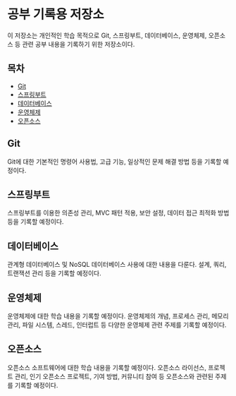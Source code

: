 # 공부 기록용 저장소

이 저장소는 개인적인 학습 목적으로 Git, 스프링부트, 데이터베이스, 운영체제, 오픈소스 등 관련 공부 내용을 기록하기 위한 저장소이다.

## 목차

- [Git](#git)
- [스프링부트](#스프링부트)
- [데이터베이스](#데이터베이스)
- [운영체제](#운영체제)
- [오픈소스](#오픈소스)

## Git

Git에 대한 기본적인 명령어 사용법, 고급 기능, 일상적인 문제 해결 방법 등을 기록할 예정이다.

## 스프링부트

스프링부트를 이용한 의존성 관리, MVC 패턴 적용, 보안 설정, 데이터 접근 최적화 방법 등을 기록할 예정이다.

## 데이터베이스

관계형 데이터베이스 및 NoSQL 데이터베이스 사용에 대한 내용을 다룬다. 설계, 쿼리, 트랜잭션 관리 등을 기록할 예정이다.

## 운영체제

운영체제에 대한 학습 내용을 기록할 예정이다. 운영체제의 개념, 프로세스 관리, 메모리 관리, 파일 시스템, 스레드, 인터럽트 등 다양한 운영체제 관련 주제를 기록할 예정이다.

## 오픈소스

오픈소스 소프트웨어에 대한 학습 내용을 기록할 예정이다. 오픈소스 라이선스, 프로젝트 관리, 인기 오픈소스 프로젝트, 기여 방법, 커뮤니티 참여 등 오픈소스와 관련된 주제를 기록할 예정이다.
